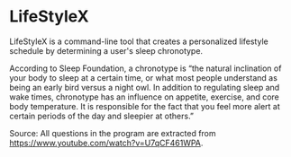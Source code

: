 # LifeStyleX
LifeStyleX is a command-line tool that creates a personalized lifestyle schedule by determining a user's sleep chronotype.

According to Sleep Foundation, a chronotype is “the natural inclination of your body to sleep at a certain time, or what most people understand as being an early bird versus a night owl. In addition to regulating sleep and wake times, chronotype has an influence on appetite, exercise, and core body temperature. It is responsible for the fact that you feel more alert at certain periods of the day and sleepier at others.” 

Source: All questions in the program are extracted from https://www.youtube.com/watch?v=U7qCF461WPA.